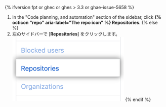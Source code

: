 {% ifversion fpt or ghec or ghes > 3.3 or ghae-issue-5658 %}
1. In the "Code planning, and automation" section of the sidebar, click **{% octicon "repo" aria-label="The repo icon" %} Repositories**.
{% else %}
1. 左のサイドバーで [**Repositories**] をクリックします。 ![[Repositories] タブ](/assets/images/help/settings/repos-tab.png)
{% endif %}
